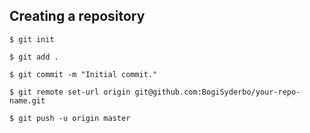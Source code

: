 ## Creating a repository

```
$ git init
```

```
$ git add .
```

```
$ git commit -m "Initial commit."
```

```
$ git remote set-url origin git@github.com:BogiSyderbo/your-repo-name.git
```

```
$ git push -u origin master
```